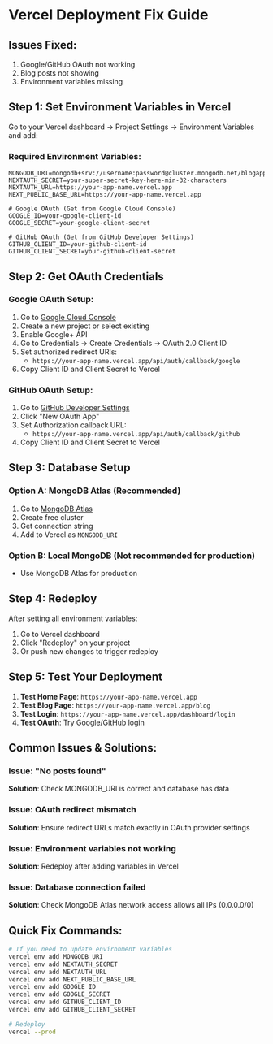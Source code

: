 # Vercel Deployment Fix Guide

## Issues Fixed:
1. Google/GitHub OAuth not working
2. Blog posts not showing
3. Environment variables missing

## Step 1: Set Environment Variables in Vercel

Go to your Vercel dashboard → Project Settings → Environment Variables and add:

### Required Environment Variables:
```
MONGODB_URI=mongodb+srv://username:password@cluster.mongodb.net/blogapp
NEXTAUTH_SECRET=your-super-secret-key-here-min-32-characters
NEXTAUTH_URL=https://your-app-name.vercel.app
NEXT_PUBLIC_BASE_URL=https://your-app-name.vercel.app

# Google OAuth (Get from Google Cloud Console)
GOOGLE_ID=your-google-client-id
GOOGLE_SECRET=your-google-client-secret

# GitHub OAuth (Get from GitHub Developer Settings)
GITHUB_CLIENT_ID=your-github-client-id
GITHUB_CLIENT_SECRET=your-github-client-secret
```

## Step 2: Get OAuth Credentials

### Google OAuth Setup:
1. Go to [Google Cloud Console](https://console.cloud.google.com/)
2. Create a new project or select existing
3. Enable Google+ API
4. Go to Credentials → Create Credentials → OAuth 2.0 Client ID
5. Set authorized redirect URIs:
   - `https://your-app-name.vercel.app/api/auth/callback/google`
6. Copy Client ID and Client Secret to Vercel

### GitHub OAuth Setup:
1. Go to [GitHub Developer Settings](https://github.com/settings/developers)
2. Click "New OAuth App"
3. Set Authorization callback URL:
   - `https://your-app-name.vercel.app/api/auth/callback/github`
4. Copy Client ID and Client Secret to Vercel

## Step 3: Database Setup

### Option A: MongoDB Atlas (Recommended)
1. Go to [MongoDB Atlas](https://www.mongodb.com/atlas)
2. Create free cluster
3. Get connection string
4. Add to Vercel as `MONGODB_URI`

### Option B: Local MongoDB (Not recommended for production)
- Use MongoDB Atlas for production

## Step 4: Redeploy

After setting all environment variables:
1. Go to Vercel dashboard
2. Click "Redeploy" on your project
3. Or push new changes to trigger redeploy

## Step 5: Test Your Deployment

1. **Test Home Page**: `https://your-app-name.vercel.app`
2. **Test Blog Page**: `https://your-app-name.vercel.app/blog`
3. **Test Login**: `https://your-app-name.vercel.app/dashboard/login`
4. **Test OAuth**: Try Google/GitHub login

## Common Issues & Solutions:

### Issue: "No posts found"
**Solution**: Check MONGODB_URI is correct and database has data

### Issue: OAuth redirect mismatch
**Solution**: Ensure redirect URLs match exactly in OAuth provider settings

### Issue: Environment variables not working
**Solution**: Redeploy after adding variables in Vercel

### Issue: Database connection failed
**Solution**: Check MongoDB Atlas network access allows all IPs (0.0.0.0/0)

## Quick Fix Commands:

```bash
# If you need to update environment variables
vercel env add MONGODB_URI
vercel env add NEXTAUTH_SECRET
vercel env add NEXTAUTH_URL
vercel env add NEXT_PUBLIC_BASE_URL
vercel env add GOOGLE_ID
vercel env add GOOGLE_SECRET
vercel env add GITHUB_CLIENT_ID
vercel env add GITHUB_CLIENT_SECRET

# Redeploy
vercel --prod
```
